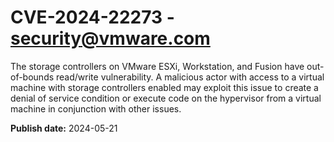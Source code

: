 # CVE-2024-22273 - security@vmware.com

The storage controllers on VMware ESXi, Workstation, and Fusion have out-of-bounds read/write vulnerability. A malicious actor with access to a virtual machine with storage controllers enabled may exploit this issue to create a denial of service condition or execute code on the hypervisor from a virtual machine in conjunction with other issues.

**Publish date:** 2024-05-21
